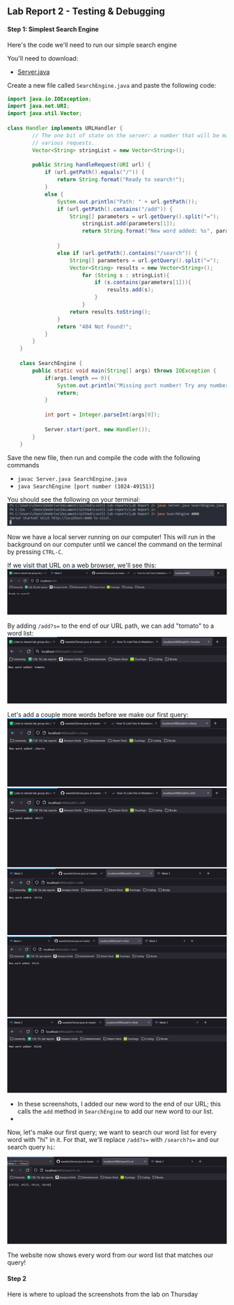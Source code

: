 ## Lab Report 2 - Testing & Debugging

#### Step 1: Simplest Search Engine

Here's the code we'll need to run our simple search engine

You'll need to download:
* [Server.java](Server.java)

Create a new file called `SearchEngine.java` and paste the following code:
```java
import java.io.IOException;
import java.net.URI;
import java.util.Vector;

class Handler implements URLHandler {
        // The one bit of state on the server: a number that will be manipulated by
        // various requests.
        Vector<String> stringList = new Vector<String>();
    
        public String handleRequest(URI url) {
            if (url.getPath().equals("/")) {
                return String.format("Ready to search!");
            } 
            else {
                System.out.println("Path: " + url.getPath());
                if (url.getPath().contains("/add")) {
                    String[] parameters = url.getQuery().split("=");
                        stringList.add(parameters[1]);
                        return String.format("New word added: %s", parameters[1]);
                    
                }
                else if (url.getPath().contains("/search")) {
                    String[] parameters = url.getQuery().split("=");
                    Vector<String> results = new Vector<String>();
                        for (String s : stringList){
                            if (s.contains(parameters[1])){
                                results.add(s);
                            }
                        }
                    return results.toString();
                }
                return "404 Not Found!";
            }
        }
    }

    class SearchEngine {
        public static void main(String[] args) throws IOException {
            if(args.length == 0){
                System.out.println("Missing port number! Try any number between 1024 to 49151");
                return;
            }
    
            int port = Integer.parseInt(args[0]);
    
            Server.start(port, new Handler());
        }
    }
```
Save the new file, then run and compile the code with the following commands
* `javac Server.java SearchEngine.java`
* `java SearchEngine [port number (1024-49151)]`

You should see the following on your terminal:
![Terminal showing search engine running on localhost](compile-and-run-searchengine.png)

Now we have a local server running on our computer! This will run in the background on our computer until we cancel the command on the terminal by pressing `CTRL-C`.

If we visit that URL on a web browser, we'll see this:
![Web page showing search online](search-online.png)

By adding `/add?s=` to the end of our URL path, we can add "tomato" to a word list:
![Add tomato to word list](search-add.png)

Let's add a couple more words before we make our first query:
![Add cherry to word list](search-add-cherry.png)
![Add shill to word list](search-add-shill.png)
![Add child to word list](search-add-child.png)
![Add thick to word list](search-add-thick.png)
![Add think to word list](search-add-think.png)

* In these screenshots, I added our new word to the end of our URL; this calls the `add` method in `SearchEngine` to add our new word to our list.
* 

Now, let's make our first query; we want to search our word list for every word with "hi" in it. For that, we'll replace `/add?s=` with `/search?s=` and our search query `hi`:

![Search query](search-query-hi.png)

The website now shows every word from our word list that matches our query!

#### Step 2
Here is where to upload the screenshots from the lab on Thursday
